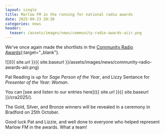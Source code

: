 ```yaml
---
layout: single
title: Marlow FM in the running for national radio awards
date: 2025-09-23 20:30
categories: news
header:
  teaser: /assets/images/news/community-radio-awards-aiir.png
---
```


We've once again made the shortlists in the [Community Radio Awards](https://communityradioawards.org.uk/){:target="\_blank"}.

![]({{ site.url }}{{ site.baseurl }}/assets/images/news/community-radio-awards-aiir.png)

Pat Reading is up for _Sage Person of the Year_, and Lizzy Sentance for _Presenter of the Year: Woman_.

You can [see and listen to our entries here]({{ site.url }}{{ site.baseurl }}/cra2025/).

The Gold, Silver, and Bronze winners will be revealed in a ceremony in Bradford on 25th October.

Good luck Pat and Lizzie, and well done to everyone who helped represent Marlow FM in the awards. What a team!
